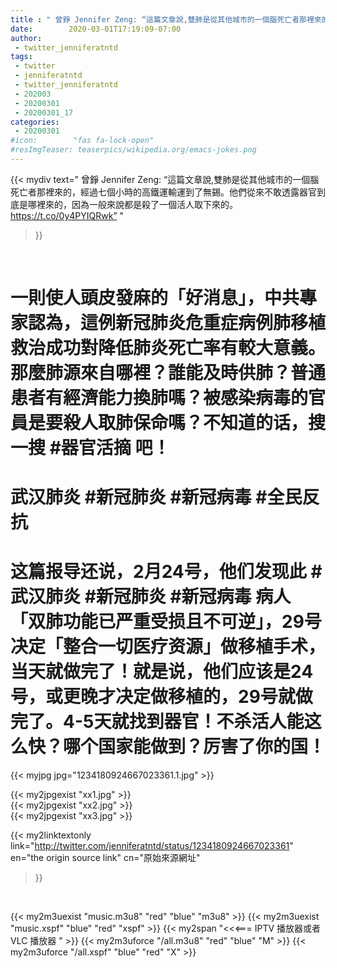 ```yaml
---
title : " 曾錚 Jennifer Zeng: “這篇文章說,雙肺是從其他城市的一個腦死亡者那裡來的，經過七個小時的高鐵運輸運到了無錫。他們從來不敢透露器官到底是哪裡來的，因為一般來說都是殺了一個活人取下來的。 https://t.co/0y4PYIQRwk”  "
date:        2020-03-01T17:19:09-07:00
author:
 - twitter_jenniferatntd
tags:
 - twitter
 - jenniferatntd
 - twitter_jenniferatntd
 - 202003
 - 20200301
 - 20200301_17
categories:
 - 20200301
#icon:        "fas fa-lock-open"
#resImgTeaser: teaserpics/wikipedia.org/emacs-jokes.png
---
```


{{< mydiv text=" 曾錚 Jennifer Zeng: “這篇文章說,雙肺是從其他城市的一個腦死亡者那裡來的，經過七個小時的高鐵運輸運到了無錫。他們從來不敢透露器官到底是哪裡來的，因為一般來說都是殺了一個活人取下來的。 https://t.co/0y4PYIQRwk”  "
>}}
<br>

# 一則使人頭皮發麻的「好消息」，中共專家認為，這例新冠肺炎危重症病例肺移植救治成功對降低肺炎死亡率有較大意義。那麼肺源來自哪裡？誰能及時供肺？普通患者有經濟能力換肺嗎？被感染病毒的官員是要殺人取肺保命嗎？不知道的话，搜一搜 #器官活摘 吧！

# 武汉肺炎 #新冠肺炎 #新冠病毒  #全民反抗

# 这篇报导还说，2月24号，他们发现此 #武汉肺炎 #新冠肺炎 #新冠病毒 病人「双肺功能已严重受损且不可逆」，29号决定「整合一切医疗资源」做移植手术，当天就做完了！就是说，他们应该是24号，或更晚才决定做移植的，29号就做完了。4-5天就找到器官！不杀活人能这么快？哪个国家能做到？厉害了你的国！

 {{< myjpg jpg="1234180924667023361.1.jpg" >}}<br> 

{{< my2jpgexist "xx1.jpg" >}}<br>
{{< my2jpgexist "xx2.jpg" >}}<br>
{{< my2jpgexist "xx3.jpg" >}}<br>


{{< my2linktextonly link="http://twitter.com/jenniferatntd/status/1234180924667023361"
en="the origin source link" cn="原始來源網址"
>}}


<br>

{{< my2m3uexist "music.m3u8" "red"  "blue" "m3u8" >}} {{< my2m3uexist "music.xspf" "blue" "red"  "xspf" >}} {{< my2span "<<<=== IPTV 播放器或者 VLC 播放器 " >}} {{< my2m3uforce "/all.m3u8" "red"  "blue" "M" >}} {{< my2m3uforce "/all.xspf" "blue" "red"  "X" >}} 
